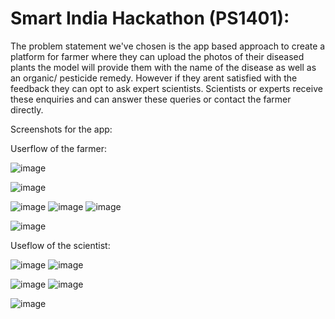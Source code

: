 # Smart India Hackathon (PS1401):

The problem statement we've chosen is the app based approach to create a platform for farmer where they can upload the photos of their diseased plants the model will provide them with the name of the disease as well as an organic/ pesticide remedy. However if they arent satisfied with the feedback they can opt to ask expert scientists. Scientists or experts receive these enquiries and can answer these queries or contact the farmer directly.

Screenshots for the app:

Userflow of the farmer:

![image](https://github.com/AnujDhar27/PlantsVsKeeda/assets/90615759/05716419-a4fe-4ddb-8892-02a0cf7f39c8)

![image](https://github.com/AnujDhar27/PlantsVsKeeda/assets/90615759/fe624366-dd78-47ab-a90e-9074f4ed301d)

![image](https://github.com/AnujDhar27/PlantsVsKeeda/assets/90615759/455ede22-9af0-4a3c-ac40-4f07eeb1504c) ![image](https://github.com/AnujDhar27/PlantsVsKeeda/assets/90615759/ae6ae569-1cd4-4eb4-b711-b659a42a9e6b) ![image](https://github.com/AnujDhar27/PlantsVsKeeda/assets/90615759/5ff6c45d-20e6-4b0f-ab4d-4e4ee317fa00)

![image](https://github.com/AnujDhar27/PlantsVsKeeda/assets/90615759/e7d3b5f2-b63e-4637-b63e-7bc85c039169)

Useflow of the scientist:

![image](https://github.com/AnujDhar27/PlantsVsKeeda/assets/90615759/367fc7e3-57f0-4ea6-8fb8-21f67515ce34) ![image](https://github.com/AnujDhar27/PlantsVsKeeda/assets/90615759/e27c2511-5657-44ee-9a1e-29ebf00d89a2)

![image](https://github.com/AnujDhar27/PlantsVsKeeda/assets/90615759/50ba8ff6-36c7-429a-bc5c-5134f0a593a9) ![image](https://github.com/AnujDhar27/PlantsVsKeeda/assets/90615759/818b6b26-ed66-4cdc-94cc-b16f0e8d4fa7)

![image](https://github.com/AnujDhar27/PlantsVsKeeda/assets/90615759/26875274-2b17-4899-afa8-0e7cec5bcdd7)
